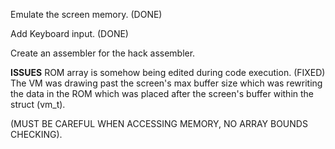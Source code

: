 Emulate the screen memory. (DONE)

Add Keyboard input. (DONE)

Create an assembler for the hack assembler.

**ISSUES**
ROM array is somehow being edited during code execution. (FIXED)
The VM was drawing past the screen's max buffer size which was
rewriting the data in the ROM which was placed after the 
screen's buffer within the struct (vm_t).

(MUST BE CAREFUL WHEN ACCESSING MEMORY, NO ARRAY BOUNDS CHECKING).
